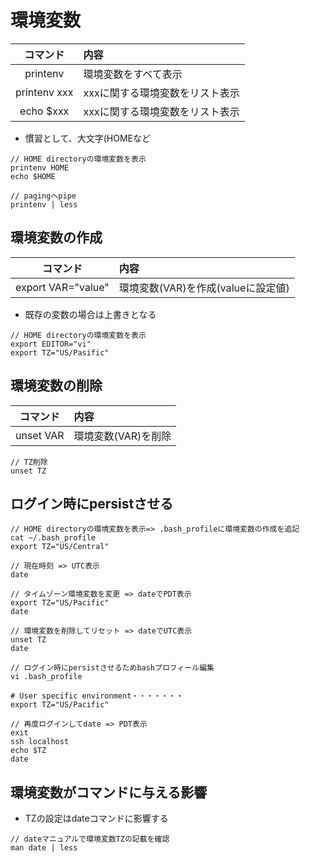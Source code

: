 # 環境変数

|コマンド|内容|
|:------------:|:-----------|
|printenv|環境変数をすべて表示|
|printenv xxx|xxxに関する環境変数をリスト表示|
|echo $xxx|xxxに関する環境変数をリスト表示|

* 慣習として、大文字(HOMEなど

```
// HOME directoryの環境変数を表示
printenv HOME
echo $HOME

// pagingへpipe
printenv | less

```

## 環境変数の作成

|コマンド|内容|
|:------------:|:-----------|
|export VAR="value"|環境変数(VAR)を作成(valueに設定値)|

* 既存の変数の場合は上書きとなる

```
// HOME directoryの環境変数を表示
export EDITOR="vi"
export TZ="US/Pasific"
```

## 環境変数の削除

|コマンド|内容|
|:------------:|:-----------|
|unset VAR|環境変数(VAR)を削除|


```
// TZ削除
unset TZ
```


## ログイン時にpersistさせる

```
// HOME directoryの環境変数を表示=> .bash_profileに環境変数の作成を追記
cat ~/.bash_profile
export TZ="US/Central"

// 現在時刻 => UTC表示
date

// タイムゾーン環境変数を変更 => dateでPDT表示
export TZ="US/Pacific"
date

// 環境変数を削除してリセット => dateでUTC表示
unset TZ
date

// ログイン時にpersistさせるためbashプロフィール編集
vi .bash_profile

# User specific environment・・・・・・・
export TZ="US/Pacific"

// 再度ログインしてdate => PDT表示
exit
ssh localhost
echo $TZ
date

```

## 環境変数がコマンドに与える影響

* TZの設定はdateコマンドに影響する

```
// dateマニュアルで環境変数TZの記載を確認
man date | less
```
